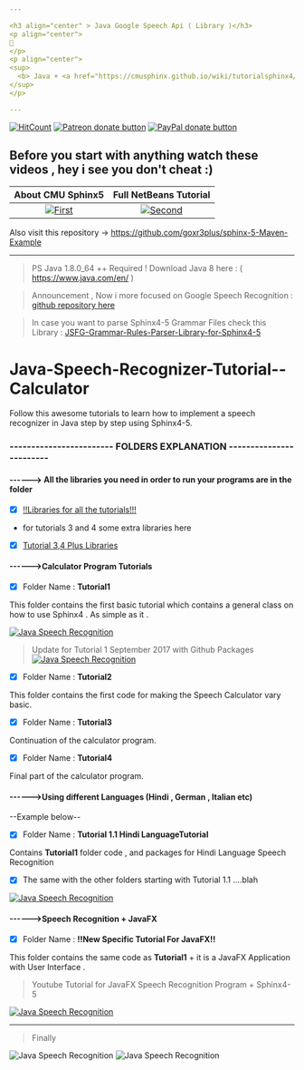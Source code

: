 ```yaml
---

<h3 align="center" > Java Google Speech Api ( Library )</h3>
<p align="center">
🎤
</p>
<p align="center">
<sup>
  <b> Java + <a href="https://cmusphinx.github.io/wiki/tutorialsphinx4/#overview" target="_black"> Sphinx 5</a> Tutorials </b>
</sup>
</p>

---
```


[![HitCount](http://hits.dwyl.io/goxr3plus/Java-Speech-Recognizer-Tutorial--Calculator.svg)](http://hits.dwyl.io/goxr3plus/Java-Speech-Recognizer-Tutorial--Calculator)
<a href="https://patreon.com/preview/8adae1b75d654b2899e04a9e1111f0eb" title="Donate to this project using Patreon"><img src="https://img.shields.io/badge/patreon-donate-yellow.svg" alt="Patreon donate button" /></a>
<a href="https://www.paypal.me/GOXR3PLUSCOMPANY" title="Donate to this project using Paypal"><img src="https://img.shields.io/badge/paypal-donate-yellow.svg" alt="PayPal donate button" /></a>

## Before you start with anything watch these videos , hey i see you don't cheat :)

| About CMU Sphinx5 | Full NetBeans Tutorial |  
|:-:|:-:|
| [![First](http://img.youtube.com/vi/uFoqXJvJZeM/0.jpg)](https://www.youtube.com/watch?v=uFoqXJvJZeM)  | [![Second](http://img.youtube.com/vi/UmU3yhbPIlI/0.jpg)](https://www.youtube.com/watch?v=UmU3yhbPIlI) |

Also visit this repository -> https://github.com/goxr3plus/sphinx-5-Maven-Example

--------------------------------------------------------------


> PS Java 1.8.0_64 ++ Required ! Download Java 8 here : ( https://www.java.com/en/ )

> Announcement , Now i more focused on Google Speech Recognition : [github repository here](https://github.com/goxr3plus/Java-Google-Speech-Recognizer)

> In case you want to parse Sphinx4-5 Grammar Files check this Library :  [JSFG-Grammar-Rules-Parser-Library-for-Sphinx4-5](https://github.com/goxr3plus/JSFG-Grammar-Rules-Parser-Library-for-Sphinx4-5)

# Java-Speech-Recognizer-Tutorial--Calculator

Follow this awesome tutorials to learn how to implement a speech recognizer in Java step by step using Sphinx4-5.



### ------------------------ FOLDERS EXPLANATION ------------------------ 

#### ------> All the libraries you need in order to run your programs are in the folder

- [x] [!!Libraries for all the tutorials!!!](https://github.com/goxr3plus/Java-Speech-Recognizer-Tutorial--Calculator/tree/master/!!Libraries%20for%20all%20the%20tutorials!!!)

+ for tutorials 3 and 4 some extra libraries here

- [x] [Tutorial 3,4 Plus Libraries](https://github.com/goxr3plus/Java-Speech-Recognizer-Tutorial--Calculator/tree/master/Tutorial%203%2C4%20Plus%20Libraries)

#### ------>Calculator Program Tutorials

- [x] Folder Name : **Tutorial1**

This folder contains the first basic tutorial which contains a general class on how to use Sphinx4 . As simple as it .

[![Java Speech Recognition](http://img.youtube.com/vi/R8vsXKFTee0/0.jpg)](https://www.youtube.com/watch?v=R8vsXKFTee0)

> Update for Tutorial 1 September 2017 with Github Packages
[![Java Speech Recognition](http://img.youtube.com/vi/NwnGJD6OWWQ/0.jpg)](https://www.youtube.com/watch?v=NwnGJD6OWWQ)

- [x] Folder Name : **Tutorial2**

This folder contains the first code for making the Speech Calculator vary basic.

- [x] Folder Name : **Tutorial3**

Continuation of the calculator program.

- [x] Folder Name : **Tutorial4**

Final part of the calculator program.

#### ------>Using different Languages (Hindi , German , Italian etc)

--Example below--

- [x] Folder Name : **Tutorial 1.1 Hindi LanguageTutorial**

Contains **Tutorial1** folder code , and packages for Hindi Language Speech Recognition

- [x] The same with the other folders starting with Tutorial 1.1 ....blah 

[![Java Speech Recognition](http://img.youtube.com/vi/7EGveeafVEw/0.jpg)](https://www.youtube.com/watch?v=7EGveeafVEw)

#### ------>Speech Recognition + JavaFX

- [x] Folder Name : **!!New Specific Tutorial For JavaFX!!**

This folder contains the same code as **Tutorial1** + it is a JavaFX Application with User Interface .

> Youtube Tutorial for JavaFX Speech Recognition Program + Sphinx4-5

[![Java Speech Recognition](http://img.youtube.com/vi/q19_3i4Z_Cs/0.jpg)](https://www.youtube.com/watch?v=q19_3i4Z_Cs)

---

> Finally 

![Java Speech Recognition](https://github.com/goxr3plus/Java-Speech-Recognizer-Tutorial--Calculator/blob/master/ScreenShot10312.png)
![Java Speech Recognition](https://github.com/goxr3plus/Java-Speech-Recognizer-Tutorial--Calculator/blob/master/ScreenShot43302.png)
